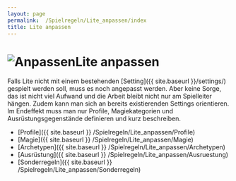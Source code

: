 ```yaml
---
layout: page
permalink:  /Spielregeln/Lite_anpassen/index
title: Lite anpassen
---
```


<h1><img alt="Anpassen" src="{{ site.baseurl }}/assets/images/icons/anpassen.png" />Lite anpassen</h1>

Falls Lite nicht mit einem bestehenden [Setting]({{ site.baseurl }}/settings/) gespielt werden soll, muss es noch angepasst werden. Aber keine Sorge, das ist nicht viel Aufwand und die Arbeit bleibt nicht nur am Spielleiter hängen. Zudem kann man sich an bereits existierenden Settings orientieren. Im Endeffekt muss man nur Profile, Magiekategorien und Ausrüstungsgegenstände definieren und kurz beschreiben.

- [Profile]({{ site.baseurl }} /Spielregeln/Lite_anpassen/Profile)
- [Magie]({{ site.baseurl }} /Spielregeln/Lite_anpassen/Magie)
- [Archetypen]({{ site.baseurl }} /Spielregeln/Lite_anpassen/Archetypen)
- [Ausrüstung]({{ site.baseurl }} /Spielregeln/Lite_anpassen/Ausruestung)
- [Sonderregeln]({{ site.baseurl }} /Spielregeln/Lite_anpassen/Sonderregeln)
